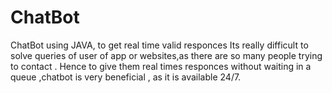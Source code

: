 # ChatBot
ChatBot using JAVA, to get real time valid responces
Its really difficult to solve queries of user of app or websites,as there are so many people trying to contact .
Hence to give them real times responces without waiting in a queue ,chatbot is very beneficial , as it is available 24/7.
